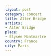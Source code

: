 ```yaml
---
layout: post
category: concert
title: Alter Bridge
artists: 
- Alter Bridge
place: 
- Élysée Montmartre
country: France
city: Paris
---
```



